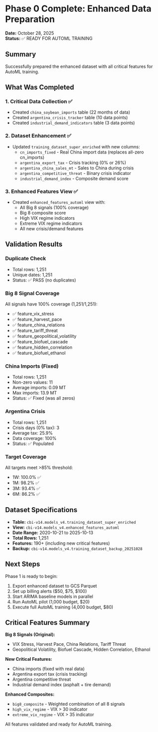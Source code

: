 # Phase 0 Complete: Enhanced Data Preparation

**Date:** October 28, 2025  
**Status:** ✅ READY FOR AUTOML TRAINING

## Summary

Successfully prepared the enhanced dataset with all critical features for AutoML training.

## What Was Completed

### 1. Critical Data Collection ✅
- Created `china_soybean_imports` table (22 months of data)
- Created `argentina_crisis_tracker` table (10 data points)
- Created `industrial_demand_indicators` table (3 data points)

### 2. Dataset Enhancement ✅  
- Updated `training_dataset_super_enriched` with new columns:
  - `cn_imports_fixed` - Real China import data (replaces all-zero cn_imports)
  - `argentina_export_tax` - Crisis tracking (0% or 26%)
  - `argentina_china_sales_mt` - Sales to China during crisis
  - `argentina_competitive_threat` - Binary crisis indicator
  - `industrial_demand_index` - Composite demand score

### 3. Enhanced Features View ✅
- Created `enhanced_features_automl` view with:
  - All Big 8 signals (100% coverage)
  - Big 8 composite score
  - High VIX regime indicators
  - Extreme VIX regime indicators
  - All new crisis/demand features

## Validation Results

### Duplicate Check
- Total rows: 1,251
- Unique dates: 1,251
- Status: ✅ PASS (no duplicates)

### Big 8 Signal Coverage
All signals have 100% coverage (1,251/1,251):
- ✅ feature_vix_stress
- ✅ feature_harvest_pace
- ✅ feature_china_relations
- ✅ feature_tariff_threat
- ✅ feature_geopolitical_volatility
- ✅ feature_biofuel_cascade
- ✅ feature_hidden_correlation
- ✅ feature_biofuel_ethanol

### China Imports (Fixed)
- Total rows: 1,251
- Non-zero values: 11
- Average imports: 0.09 MT
- Max imports: 13.9 MT
- Status: ✅ Fixed (was all zeros)

### Argentina Crisis
- Total rows: 1,251
- Crisis days (0% tax): 3
- Average tax: 25.9%
- Data coverage: 100%
- Status: ✅ Populated

### Target Coverage
All targets meet >85% threshold:
- 1W: 100.0% ✅
- 1M: 98.2% ✅
- 3M: 93.4% ✅
- 6M: 86.2% ✅

## Dataset Specifications

- **Table:** `cbi-v14.models_v4.training_dataset_super_enriched`
- **View:** `cbi-v14.models_v4.enhanced_features_automl`
- **Date Range:** 2020-10-21 to 2025-10-13
- **Total Rows:** 1,251
- **Features:** 190+ (including new critical features)
- **Backup:** `cbi-v14.models_v4.training_dataset_backup_20251028`

## Next Steps

Phase 1 is ready to begin:
1. Export enhanced dataset to GCS Parquet
2. Set up billing alerts ($50, $75, $100)
3. Start ARIMA baseline models in parallel
4. Run AutoML pilot (1,000 budget, $20)
5. Execute full AutoML training (4,000 budget, $80)

## Critical Features Summary

**Big 8 Signals (Original):**
- VIX Stress, Harvest Pace, China Relations, Tariff Threat
- Geopolitical Volatility, Biofuel Cascade, Hidden Correlation, Ethanol

**New Critical Features:**
- China imports (fixed with real data)
- Argentina export tax (crisis tracking)
- Argentina competitive threat
- Industrial demand index (asphalt + tire demand)

**Enhanced Composites:**
- `big8_composite` - Weighted combination of all 8 signals
- `high_vix_regime` - VIX > 30 indicator
- `extreme_vix_regime` - VIX > 35 indicator

All features validated and ready for AutoML training.


